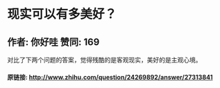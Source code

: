 # 现实可以有多美好？
## 作者: 你好哇  赞同: 169
对比了下两个问题的答案，觉得残酷的是客观现实，美好的是主观心境。

#### 原链接: http://www.zhihu.com/question/24269892/answer/27313841
